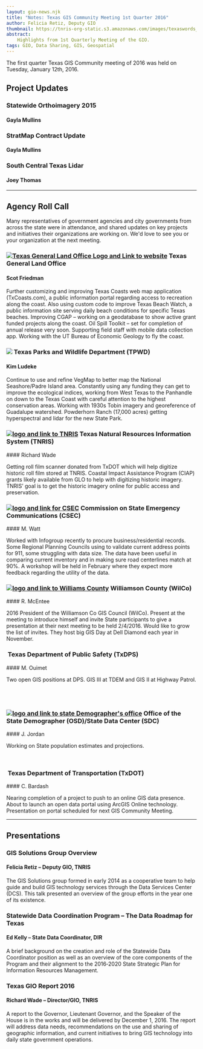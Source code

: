 ```yaml
---
layout: gio-news.njk
title: "Notes: Texas GIS Community Meeting 1st Quarter 2016"
author: Felicia Retiz, Deputy GIO
thumbnail: https://tnris-org-static.s3.amazonaws.com/images/texaswords_th.jpg
abstract:
    Highlights from 1st Quarterly Meeting of the GIO.
tags: GIO, Data Sharing, GIS, Geospatial
---
```



<script async class="speakerdeck-embed" data-id="94774cd3ca724dae9e8d9162e813f26d" data-ratio="1.33333333333333" src="//speakerdeck.com/assets/embed.js"></script>

<p class="lead">The first quarter Texas GIS Community meeting of 2016 was held on Tuesday, January 12th, 2016.</p>

## Project Updates

### Statewide Orthoimagery 2015
#### Gayla Mullins

### StratMap Contract Update
#### Gayla Mullins

### South Central Texas Lidar
#### Joey Thomas



*****

## Agency Roll Call

<p class="lead">Many representatives of government agencies and city governments from across the state were in attendance, and shared updates on key projects and initiatives their organizations are working on. We'd love to see you or your organization at the next meeting.</p>

<h3><a href="http://www.glo.texas.gov/"><img class="pull-right" alt="Texas General Land Office Logo and Link to website" src="https://tnris-org-static.s3.amazonaws.com/images/tx_glo_logo.jpg"></a> Texas General Land Office</h3>

#### Scot Friedman

Further customizing and improving Texas Coasts web map application (TxCoasts.com), a public information portal regarding access to recreation along the coast. Also using custom code to improve Texas Beach Watch, a public information site serving daily beach conditions for specific Texas beaches. Improving CGAP – working on a geodatabase to show active grant funded projects along the coast. Oil Spill Toolkit – set for completion of annual release very soon. Supporting field staff with mobile data collection app. Working with the UT Bureau of Economic Geology to fly the coast.

<h3><a href="https://tpwd.texas.gov/"><img class="pull-right" src="https://tnris-org-static.s3.amazonaws.com/images/tpwd_logo.jpg"></a> Texas Parks and Wildlife Department (TPWD)</h3>

#### Kim Ludeke
Continue to use and refine VegMap to better map the National Seashore/Padre Island area. Constantly using any funding they can get to improve the ecological indices, working from West Texas to the Panhandle on down to the Texas Coast with careful attention to the highest conservation areas. Working with 1930s Tobin imagery and georeference of Guadalupe watershed. Powderhorn Ranch (17,000 acres) getting hyperspectral and lidar for the new State Park.

<h3><a href="http://tnris.org"><img class="pull-right" src="https://tnris-org-static.s3.amazonaws.com/images/tnris_logo.png" alt="logo and link to TNRIS"></a> Texas Natural Resources Information System (TNRIS)</h3>
#### Richard Wade

Getting roll film scanner donated from TxDOT which will help digitize historic roll film stored at TNRIS. Coastal Impact Assistance Program (CIAP) grants likely available from GLO to help with digitizing historic imagery. TNRIS’ goal is to get the historic imagery online for public access and preservation.

<h3><a href="http://www.csec.texas.gov/"><img class="pull-right" src="https://tnris-org-static.s3.amazonaws.com/images/csec_logo.png" alt="logo and link for CSEC"></a> Commission on State Emergency Communications (CSEC)</h3>
#### M. Watt

Worked with Infogroup recently to procure business/residential records. Some Regional Planning Councils using to validate current address points for 911, some struggling with data size. The data have been useful in comparing current inventory and in making sure road centerlines match at 90%. A workshop will be held in February where they expect more feedback regarding the utility of the data.

<h3><a href="http://www.wilco.org/"><img class="pull-right" src="https://tnris-org-static.s3.amazonaws.com/images/wilco_logo.png" alt="logo and link to Williams County"></a> Williamson County (WilCo)</h3>
#### R. McEntee

2016 President of the Williamson Co GIS Council (WilCo). Present at the meeting to introduce himself and invite State participants to give a presentation at their next meeting to be held 2/4/2016. Would like to grow the list of invites. They host big GIS Day at Dell Diamond each year in November.

<h3><a href="https://www.dps.texas.gov/"><img class="pull-right" alt="" src="https://tnris-org-static.s3.amazonaws.com/images/tx_dps_logo.jpg"></a> Texas Department of Public Safety (TxDPS)</h3>
#### M. Ouimet

Two open GIS positions at DPS. GIS III at TDEM and GIS II at Highway Patrol.

<br>
<br>

<h3><a href="http://osd.state.tx.us"><img class="pull-right" src="https://tnris-org-static.s3.amazonaws.com/images/tx_demographer.jpg" alt="logo and link to state Demographer's office"></a> Office of the State Demographer (OSD)/State Data Center (SDC)</h3>
#### J. Jordan

Working on State population estimates and projections.

<br>

<h3><a href="http://www.txdot.gov/"><img class="pull-right" alt="" src="https://tnris-org-static.s3.amazonaws.com/images/txdot_logo.jpg"></a> Texas Department of Transportation (TxDOT)</h3>
#### C. Bardash

Nearing completion of a project to push to an online GIS data presence. About to launch an open data portal using ArcGIS Online technology. Presentation on portal scheduled for next GIS Community Meeting.

*******

## Presentations
### GIS Solutions Group Overview
#### Felicia Retiz – Deputy GIO, TNRIS

The GIS Solutions group formed in early 2014 as a cooperative team to help guide and build GIS technology services through the Data Services Center (DCS). This talk presented an overview of the group efforts in the year one of its existence.

<script async class="speakerdeck-embed" data-id="ad453b03b8654a33ad5fd6831a1419a8" data-ratio="1.33333333333333" src="//speakerdeck.com/assets/embed.js"></script>

### Statewide Data Coordination Program – The Data Roadmap for Texas
#### Ed Kelly – State Data Coordinator, DIR

A brief background on the creation and role of the Statewide Data Coordinator position as well as an overview of the core components of the Program and their alignment to the 2016‐2020 State Strategic Plan for Information Resources Management.

<script async class="speakerdeck-embed" data-id="bd6cb2cb6383410aaa79f90c8a605cef" data-ratio="1.33333333333333" src="//speakerdeck.com/assets/embed.js"></script>

### Texas GIO Report 2016
#### Richard Wade – Director/GIO, TNRIS

A report to the Governor, Lieutenant Governor, and the Speaker of the House is in the works and will be delivered by December 1, 2016. The report will address data needs, recommendations on the use and sharing of geographic information, and current initiatives to bring GIS technology into daily state government operations.

<script async class="speakerdeck-embed" data-id="6d9e72addcc84fe0af5eeb162ea0037d" data-ratio="1.33333333333333" src="//speakerdeck.com/assets/embed.js"></script>
